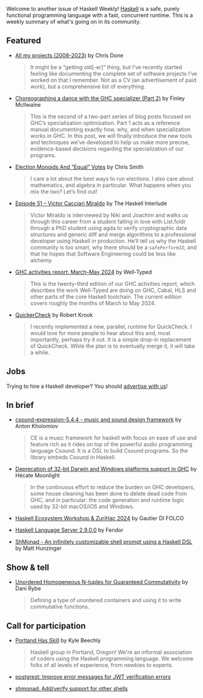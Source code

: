 Welcome to another issue of Haskell Weekly!
[Haskell](https://www.haskell.org) is a safe, purely functional programming language with a fast, concurrent runtime.
This is a weekly summary of what's going on in its community.

## Featured

- [All my projects (2008-2023)](https://chrisdone.com/posts/projects/) by Chris Done
  > It might be a “getting old[-er]” thing, but I’ve recently started feeling like documenting the complete set of software projects I’ve worked on that I remember. Not as a CV (an advertisement of paid work), but a comprehensive list of everything.
  
- [Choreographing a dance with the GHC specializer (Part 2)](https://well-typed.com/blog/2024/06/choreographing-specialization-pt2/) by Finley McIlwaine
  > This is the second of a two-part series of blog posts focused on GHC’s specialization optimization. Part 1 acts as a reference manual documenting exactly how, why, and when specialization works in GHC. In this post, we will finally introduce the new tools and techniques we’ve developed to help us make more precise, evidence-based decisions regarding the specialization of our programs.
  
- [Election Monoids And “Equal” Votes](https://cdsmithus.medium.com/election-monoids-and-equal-votes-309a9ef74bbb) by Chris Smith
  > I care a lot about the best ways to run elections. I also care about mathematics, and algebra in particular. What happens when you mix the two? Let’s find out!
  
- [Episode 51 – Victor Cacciari Miraldo](https://haskell.foundation/podcast/51/) by The Haskell Interlude
  > Victor Miraldo is interviewed by Niki and Joachim and walks us through this career from a student falling in love with List.foldr through a PhD student using agda to verify cryptographic data structures and generic diff and merge algorithms to a professional developer using Haskell in production. He’ll tell us why the Haskell community is too smart, why there should be a `safePerformIO`, and that he hopes that Software Engineering could be less like alchemy.
  
- [GHC activities report: March–May 2024](https://www.well-typed.com/blog/2024/06/ghc-activities-report-march-may-2024/) by Well-Typed
  > This is the twenty-third edition of our GHC activities report, which describes the work Well-Typed are doing on GHC, Cabal, HLS and other parts of the core Haskell toolchain. The current edition covers roughly the months of March to May 2024. 

- [QuickerCheck](https://www.krook.dev/posts/quickercheck/quickercheck.html) by Robert Krook
  > I recently implemented a new, parallel, runtime for QuickCheck. I would love for more people to hear about this and, most importantly, perhaps try it out. It is a simple drop-in replacement of QuickCheck. While the plan is to eventually merge it, it will take a while.

## Jobs

Trying to hire a Haskell developer?
You should [advertise with us](https://haskellweekly.news/advertising.html)!

## In brief

- [csound-expression-5.4.4 - music and sound design framework](https://discourse.haskell.org/t/ann-csound-expression-5-4-4-music-and-sound-design-framework/9745) by Anton Kholomiov
  > CE is a music framework for haskell with focus on ease of use and feature rich as it rides on top of the powerful audio programming language Csound. It is a DSL to build Csound programs. So the library embeds Csound in Haskell.

- [Deprecation of 32-bit Darwin and Windows platforms support in GHC](https://discourse.haskell.org/t/deprecation-of-32-bit-darwin-and-windows-platforms-support-in-ghc/9759) by Hécate Moonlight
  > In the continuous effort to reduce the burden on GHC developers, some house cleaning has been done to delete dead code from GHC, and in particular: the code generation and runtime logic used by 32-bit macOS/iOS and Windows.

- [Haskell Ecosystem Workshop & ZuriHac 2024](https://gautier.difolco.dev/2024-06/zurihac/) by Gautier DI FOLCO

- [Haskell Language Server 2.9.0.0](https://discourse.haskell.org/t/ann-haskell-language-server-2-9-0-0/9770) by Fendor

- [ShMonad - An infinitely customizable shell prompt using a Haskell DSL](https://github.com/matthunz/shmonad) by Matt Hunzinger

## Show & tell

- [Unordered Homogeneous N-tuples for Guaranteed Commutativity](https://danryba253.github.io/danirybeblog/posts/unordered-n-tuples/) by Dani Rybe
  > Defining a type of unordered containers and using it to write commutative functions.

## Call for participation

- [Portland Has Skill](https://www.meetup.com/portland-has-skill/) by Kyle Beechly
  > Haskell group in Portland, Oregon! We're an informal association of coders using the Haskell programming language. We welcome folks of all levels of experience, from newbies to experts.

- [postgrest: Improve error messages for JWT verification errors](https://github.com/PostgREST/postgrest/issues/3600)
- [shmonad: Add/verify support for other shells](https://github.com/matthunz/shmonad/issues/1)
